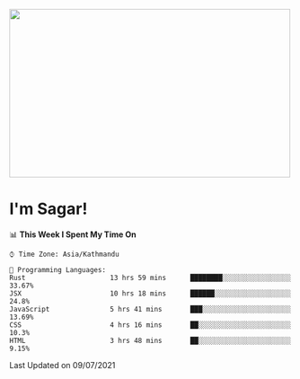 
<img src="https://media.giphy.com/media/3ornk57KwDXf81rjWM/giphy.gif" width="500" height="300" frameBorder="0" class="giphy-embed" allowFullScreen></img>

#   I'm Sagar!

<!--START_SECTION:waka-->
📊 **This Week I Spent My Time On** 

```text
⌚︎ Time Zone: Asia/Kathmandu

💬 Programming Languages: 
Rust                     13 hrs 59 mins      ████████░░░░░░░░░░░░░░░░░   33.67% 
JSX                      10 hrs 18 mins      ██████░░░░░░░░░░░░░░░░░░░   24.8% 
JavaScript               5 hrs 41 mins       ███░░░░░░░░░░░░░░░░░░░░░░   13.69% 
CSS                      4 hrs 16 mins       ██░░░░░░░░░░░░░░░░░░░░░░░   10.3% 
HTML                     3 hrs 48 mins       ██░░░░░░░░░░░░░░░░░░░░░░░   9.15%

```


 Last Updated on 09/07/2021
<!--END_SECTION:waka-->
